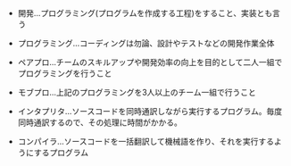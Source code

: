 - 開発...プログラミング(プログラムを作成する工程)をすること、実装とも言う

- プログラミング...コーディングは勿論、設計やテストなどの開発作業全体

- ペアプロ...チームのスキルアップや開発効率の向上を目的として二人一組でプログラミングを行うこと 

- モブプロ...上記のプログラミングを3人以上のチーム一組で行うこと 

- インタプリタ...ソースコードを同時通訳しながら実行するプログラム。毎度同時通訳するので、その処理に時間がかかる。

- コンパイラ...ソースコードを一括翻訳して機械語を作り、それを実行するようにするプログラム 